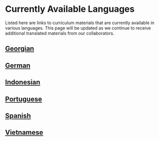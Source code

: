 # Currently Available Languages

Listed here are links to curriculum materials that are currently available in various languages. This page will be updated as we continue to receive additional translated materials from our collaborators.

## [Georgian](georgian.md)

## [German](german.md)

## [Indonesian ](indonesian.md)

## [Portuguese](portuguese.md) 

## [Spanish](spanish.md)

## [Vietnamese ](vietnamese.md)

